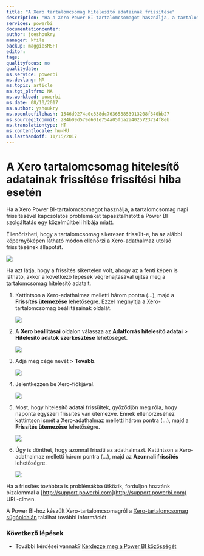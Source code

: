 ```yaml
---
title: "A Xero tartalomcsomag hitelesítő adatainak frissítése"
description: "Ha a Xero Power BI-tartalomcsomagot használja, a tartalomcsomag napi frissítésével kapcsolatos problémát tapasztalhatott a Power BI szolgáltatás egy közelmúltbeli hibája miatt."
services: powerbi
documentationcenter: 
author: joeshoukry
manager: kfile
backup: maggiesMSFT
editor: 
tags: 
qualityfocus: no
qualitydate: 
ms.service: powerbi
ms.devlang: NA
ms.topic: article
ms.tgt_pltfrm: NA
ms.workload: powerbi
ms.date: 08/10/2017
ms.author: yshoukry
ms.openlocfilehash: 1546d9274a0c838dc763658853913208f340bb27
ms.sourcegitcommit: 284b09d579d601e754a05fba2a4025723724f8eb
ms.translationtype: HT
ms.contentlocale: hu-HU
ms.lasthandoff: 11/15/2017
---
```

# <a name="how-to-refresh-your-xero-content-pack-credentials-if-refresh-failed"></a>A Xero tartalomcsomag hitelesítő adatainak frissítése frissítési hiba esetén
Ha a Xero Power BI-tartalomcsomagot használja, a tartalomcsomag napi frissítésével kapcsolatos problémákat tapasztalhatott a Power BI szolgáltatás egy közelmúltbeli hibája miatt.

Ellenőrizheti, hogy a tartalomcsomag sikeresen frissült-e, ha az alábbi képernyőképen látható módon ellenőrzi a Xero-adathalmaz utolsó frissítésének állapotát.

![](media/service-refresh-xero-credentials/powerbi-xero-refresh-failed.png)

Ha azt látja, hogy a frissítés sikertelen volt, ahogy az a fenti képen is látható, akkor a következő lépések végrehajtásával újítsa meg a tartalomcsomag hitelesítő adatait.

1. Kattintson a Xero-adathalmaz melletti három pontra (...), majd a **Frissítés ütemezése** lehetőségre. Ezzel megnyitja a Xero-tartalomcsomag beállításainak oldalát.
   
    ![](media/service-refresh-xero-credentials/powerbi-xero-schedule-refresh.png)
2. A **Xero beállításai** oldalon válassza az **Adatforrás hitelesítő adatai** > **Hitelesítő adatok szerkesztése** lehetőséget.
   
    ![](media/service-refresh-xero-credentials/powerbi-xero-settings-page.png)
3. Adja meg cége nevét > **Tovább**.
   
    ![](media/service-refresh-xero-credentials/powerbi-xero-configure.png)
4. Jelentkezzen be Xero-fiókjával.
   
    ![](media/service-refresh-xero-credentials/powerbi-xero-welcome.png)
5. Most, hogy hitelesítő adatai frissültek, győződjön meg róla, hogy naponta egyszeri frissítés van ütemezve. Ennek ellenőrzéséhez kattintson ismét a Xero-adathalmaz melletti három pontra (...), majd a **Frissítés ütemezése** lehetőségre.
   
    ![](media/service-refresh-xero-credentials/powerbi-xero-refresh-schedule.png)
6. Úgy is dönthet, hogy azonnal frissíti az adathalmazt. Kattintson a Xero-adathalmaz melletti három pontra (...), majd az **Azonnali frissítés** lehetőségre.
   
    ![](media/service-refresh-xero-credentials/powerbi-xero-refresh-now.png)

Ha a frissítés továbbra is problémákba ütközik, forduljon hozzánk bizalommal a [http://support.powerbi.com](http://support.powerbi.com) URL-címen. 

A Power BI-hoz készült Xero-tartalomcsomagról a [Xero-tartalomcsomag súgóoldalán](service-connect-to-xero.md) találhat további információt.

### <a name="next-steps"></a>Következő lépések
* További kérdései vannak? [Kérdezze meg a Power BI közösségét](http://community.powerbi.com/)


